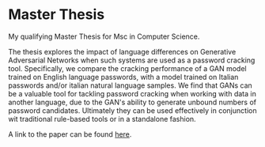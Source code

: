 # Master Thesis

My qualifying Master Thesis for Msc in Computer Science.

The thesis explores the impact of language differences on Generative Adversarial Networks when such systems are used as a password cracking tool.
Specifically, we compare the cracking performance of a GAN model trained on English language passwords, with a model trained on Italian passwords and/or italian natural language samples.
We find that GANs can be a valuable tool for tackling password cracking when working with data in another language, due to the GAN's ability to generate unbound numbers of password candidates. Ultimately they can be used effectively in conjunction wit traditional rule-based tools or in a standalone fashion.

A link to the paper can be found [here](./final_template/thesis_final.pdf).

